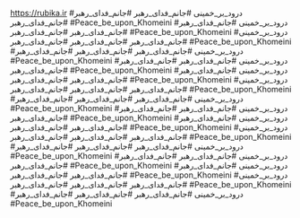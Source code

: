 https://rubika.ir
#درود_بر_خمینی
#جانم_فدای_رهبر
#جانم_فدای_رهبر
#جانم_فدای_رهبر
#Peace_be_upon_Khomeini
#درود_بر_خمینی
#جانم_فدای_رهبر
#جانم_فدای_رهبر
#جانم_فدای_رهبر
#Peace_be_upon_Khomeini
#درود_بر_خمینی
#جانم_فدای_رهبر
#جانم_فدای_رهبر
#جانم_فدای_رهبر
#Peace_be_upon_Khomeini
#درود_بر_خمینی
#جانم_فدای_رهبر
#جانم_فدای_رهبر
#جانم_فدای_رهبر
#Peace_be_upon_Khomeini
#درود_بر_خمینی
#جانم_فدای_رهبر
#جانم_فدای_رهبر
#جانم_فدای_رهبر
#Peace_be_upon_Khomeini
#درود_بر_خمینی
#جانم_فدای_رهبر
#جانم_فدای_رهبر
#جانم_فدای_رهبر
#Peace_be_upon_Khomeini
#درود_بر_خمینی
#جانم_فدای_رهبر
#جانم_فدای_رهبر
#جانم_فدای_رهبر
#Peace_be_upon_Khomeini
#درود_بر_خمینی
#جانم_فدای_رهبر
#جانم_فدای_رهبر
#جانم_فدای_رهبر
#Peace_be_upon_Khomeini
#درود_بر_خمینی
#جانم_فدای_رهبر
#جانم_فدای_رهبر
#جانم_فدای_رهبر
#Peace_be_upon_Khomeini
#درود_بر_خمینی
#جانم_فدای_رهبر
#جانم_فدای_رهبر
#جانم_فدای_رهبر
#Peace_be_upon_Khomeini
#درود_بر_خمینی
#جانم_فدای_رهبر
#جانم_فدای_رهبر
#جانم_فدای_رهبر
#Peace_be_upon_Khomeini
#درود_بر_خمینی
#جانم_فدای_رهبر
#جانم_فدای_رهبر
#جانم_فدای_رهبر
#Peace_be_upon_Khomeini
#درود_بر_خمینی
#جانم_فدای_رهبر
#جانم_فدای_رهبر
#جانم_فدای_رهبر
#Peace_be_upon_Khomeini
#درود_بر_خمینی
#جانم_فدای_رهبر
#جانم_فدای_رهبر
#جانم_فدای_رهبر
#Peace_be_upon_Khomeini
#درود_بر_خمینی
#جانم_فدای_رهبر
#جانم_فدای_رهبر
#جانم_فدای_رهبر
#Peace_be_upon_Khomeini
#درود_بر_خمینی
#جانم_فدای_رهبر
#جانم_فدای_رهبر
#جانم_فدای_رهبر
#Peace_be_upon_Khomeini
